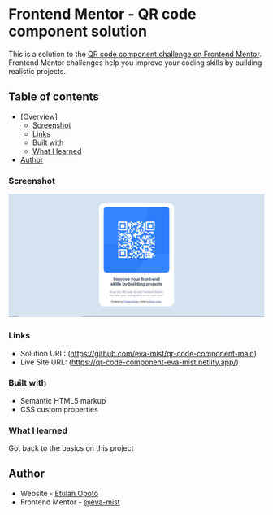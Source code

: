 # Frontend Mentor - QR code component solution

This is a solution to the [QR code component challenge on Frontend Mentor](https://www.frontendmentor.io/challenges/qr-code-component-iux_sIO_H). Frontend Mentor challenges help you improve your coding skills by building realistic projects. 

## Table of contents
- [Overview]
  - [Screenshot](#screenshot)
  - [Links](#links)
  - [Built with](#built-with)
  - [What I learned](#what-i-learned)
- [Author](#author)

### Screenshot

![](/images/screenshot.PNG)

### Links

- Solution URL: (https://github.com/eva-mist/qr-code-component-main)
- Live Site URL: (https://qr-code-component-eva-mist.netlify.app/)

### Built with

- Semantic HTML5 markup
- CSS custom properties

### What I learned

Got back to the basics on this project

## Author

- Website - [Etulan Opoto](https://www.your-site.com)
- Frontend Mentor - [@eva-mist](https://www.frontendmentor.io/profile/eva-mist)
